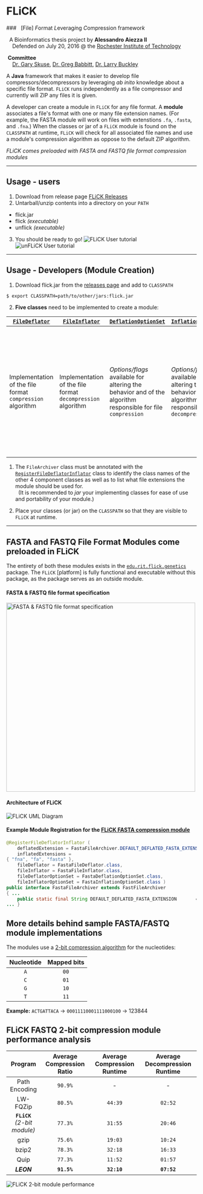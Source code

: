 # FLiCK
###&nbsp;&nbsp; [File] <i>F</i>ormat <i>L</i>everag<i>i</i>ng <i>C</i>ompression framewor<i>k</i>

&nbsp;&nbsp;A Bioinformatics thesis project by **Alessandro Aiezza II**<br/>
&nbsp;&nbsp;&nbsp;&nbsp;Defended on July 20, 2016 @ the [Rochester Institute of Technology](https://www.rit.edu/cos/bioinformatics/about.html)

&nbsp;**Committee**<br/>
&nbsp;&nbsp;&nbsp;&nbsp;[Dr. Gary Skuse](https://www.rit.edu/science/people/gary-skuse), [Dr. Greg Babbitt](https://www.rit.edu/science/people/gregory-babbitt), [Dr. Larry Buckley](https://www.rit.edu/science/people/larry-buckley)

A **Java** framework that makes it easier to develop file compressors/decompressors by leveraging _ab inito_ knowledge about a specific file format. `FLiCK` runs independently as a file compressor and currently will ZIP any files it is given.

A developer can create a module in `FLiCK` for any file format. A **module** associates a file's format with one or many file extension names. (For example, the FASTA module will work on files with extenstions `.fa`, `.fasta`, and `.fna`.) When the classes or jar of a  `FLiCK` module is found on the `CLASSPATH` at runtime, `FLiCK` will check for all associated file names and use a module's compression algorithm as oppose to the default ZIP algorithm.

_FLiCK comes preloaded with FASTA and FASTQ file format compression modules_

------------------------------------------------------------

## Usage - users
1. Download from release page [FLiCK Releases](https://github.com/aaiezza/FLiCK/releases)
2. Untarball/unzip contents into a directory on your `PATH`
  - flick.jar
  - flick _(executable)_
  - unflick _(executable)_
3. You should be ready to go!
  ![FLiCK User tutorial][flick-tutorial]
  ![unFLiCK User tutorial][unflick-tutorial]

------------------------------------------------------------

## Usage - Developers (Module Creation)
1. Download flick.jar from the [releases page](https://github.com/aaiezza/FLiCK/releases) and add to `CLASSPATH`

  ```bash
  $ export CLASSPATH=path/to/other/jars:flick.jar
  ```
2. **Five classes** need to be implemented to create a module:

  [`FileDeflator`](https://github.com/aaiezza/FLiCK/blob/master/src/edu/rit/flick/FileDeflator.java) | [`FileInflator`](https://github.com/aaiezza/FLiCK/blob/master/src/edu/rit/flick/FileInflator.java) | [`DeflationOptionSet`](https://github.com/aaiezza/FLiCK/blob/master/src/edu/rit/flick/config/DeflationOptionSet.java) | [`InflationOptionSet`](https://github.com/aaiezza/FLiCK/blob/master/src/edu/rit/flick/config/InflationOptionSet.java) | [`FileArchiver`](https://github.com/aaiezza/FLiCK/blob/master/src/edu/rit/flick/FileArchiver.java)
  --- | --- | --- | --- | ---
  Implementation of the file format `compression` algorithm | Implementation of the file format `decompression` algorithm | _Options/flags_ available for altering the behavior and of the algorithm responsible for file `compression` | _Options/flags_ available for altering the behavior and of the algorithm responsible for file `decompression` | **(1)** Holds aspects that are important to both the `deflator` and `inflator`. **(2)** Connects other 4 classes together. **(3)** Declares file extensions the module is appropriate for.
  1. The `FileArchiver` class must be annotated with the [`RegisterFileDeflatorInflator`](https://github.com/aaiezza/FLiCK/blob/master/src/edu/rit/flick/RegisterFileDeflatorInflator.java "The Module Declaration Annotation") class to identify the class names of the other 4 component classes as well as to list what file extensions the module should be used for.<br/>
    &nbsp;&nbsp;(It is recommended to _jar_ your implementing classes for ease of use and portability of your module.)

3. Place your classes (or jar) on the `CLASSPATH` so that they are visible to `FLiCK` at runtime.

------------------------------------------------------------

## FASTA and FASTQ File Format Modules come preloaded in FLiCK

The entirety of both these modules exists in the [`edu.rit.flick.genetics`](https://github.com/aaiezza/FLiCK/tree/master/src/edu/rit/flick/genetics) package. The `FLiCK` [platform] is fully functional and executable without this package, as the package serves as an outside module.

#### FASTA & FASTQ file format specification
<img src="https://lh3.googleusercontent.com/-tTZuF_cABQs/V5dzjRtft1I/AAAAAAAAErw/Sjek0Y8KeaEAO78sQohbNqAqVHa1iG4ogCCo/s1025/FASTformat.jpg" alt="FASTA & FASTQ file format specification" width="500">

#### Architecture of FLiCK
![FLiCK UML Diagram][flick-uml]

#### Example Module Registration for the [FLiCK FASTA compression module][fasta-module-registration]
```java
@RegisterFileDeflatorInflator (
    deflatedExtension = FastaFileArchiver.DEFAULT_DEFLATED_FASTA_EXTENSION,
    inflatedExtensions =
{ "fna", "fa", "fasta" },
    fileDeflator = FastaFileDeflator.class,
    fileInflator = FastaFileInflator.class,
    fileDeflatorOptionSet = FastaDeflationOptionSet.class,
    fileInflatorOptionSet = FastaInflationOptionSet.class )
public interface FastaFileArchiver extends FastFileArchiver
{ ...
    public static final String DEFAULT_DEFLATED_FASTA_EXTENSION       = ".flickfa";
... }
```

## More details behind sample FASTA/FASTQ module implementations
The modules use a [2-bit compression algorithm](https://github.com/aaiezza/FLiCK/blob/kmer-compression/src/edu/rit/flick/genetics/TwoBitNucleotideConverter.java#L16-L17) for the nucleotides:

  Nucleotide | Mapped bits
  :---: | :---:
  `A` | `00`
  `C` | `01`
  `G` | `10`
  `T` | `11`

**Example:** `ACTGATTACA` → `00011110001111000100` → 123844

## FLiCK FASTQ 2-bit compression module performance analysis

Program | Average Compression Ratio | Average Compression Runtime | Average Decompression Runtime
:---: | :---: | :---: | :---:
Path Encoding | `90.9%` | - | -
LW-FQZip | `80.5%` | `44:39` | `02:52`
**`FLiCK`**<br/>_(2-bit module)_ | `77.3%` | `31:55` | `20:46`
gzip | `75.6%` | `19:03` | `10:24`
bzip2 | `78.3%` | `32:18` | `16:33`
Quip | `77.3%` | `11:52` | `01:57`
**_LEON_** | **`91.5%`** | **`32:10`** | **`07:52`**

![FLiCK 2-bit module performance][flick-2bit-performance]

[flick-tutorial]: https://lh3.googleusercontent.com/DYWfbBpoBdo4vWGTj4qHhph4YHesEiuP5rcI4-fCTJn5WVI8zMBmq83E4FRHOjg8JdEsY0Pq18I-GEDQM08mVEHykrl2w9G6Xts88aPXP7w6El5zRzxaxnkg55eWoS-QfaaMKL5gFMvFvuCg7r_6i0SozDAel9y5Sup-tgbG-kS9RLCWLVmoV3OwN6yye8ugI8ELd-FnPTKRNoKBDqFZk8OkY7h-nhlzvSM1jLohgO5S-DWRNSNEuPFjdPlSoXLtsGj-zkroLuLyVfDxGKO7vl3lFHzWI0-vU0NX2qqb4PsOipH9HZsEhZPZBWn3hIZoRw1otYhIkMneXSxZcVi7ZNz_0kX-BNoUjq9xM2HrDmtgQRiwBObGTHe-GvEsk3zZP9FwnhdDgzvUOTQsCRrfUFaCgKqmAZprWxkCVbrBlMRctJ7m-XFIH32U-JD3KMUV-smILac78KpcvMEseSKQgh7TZTr6CXwvaEtgWsX7jF8elr_-mMmgDDSBHAUmyjJrQFa6Qxz0X4bZPrClLsTs6tzSTP1MFvpPtQQnjUNt-jPiuH57WUL2e6MYJmGrL5X2MGe37Md-DXsp28ktCVqfoiIhpbxDKnU=w720-h464-no
[unflick-tutorial]: https://lh3.googleusercontent.com/IRxD682d0eC64LZvlQ7lZE_Q_Z1J6zRKIPBF0ikBs6q5hN1_kVLuQf6E2OBjmyZFukruSfMzOeRE1EZodhRksRgrwshoKyKTqSuCfJb1-YNw5gMOpuICB5MasFLhcon2je-IanKbm33n-9O_wiRWbgwZDaBdFRi2d41upJ70_GVsh0ypez3CiY4UssNAhl6yUQddxGmd3HdtH3K_NlZE0qW71NReuujxONUbWuIReJrURl3ThDIaFc9HpEoi0JRhNv7FbsEni8u14JYw4D3OyVXQgukTt_iJqv8iEkDJyGAOqURkc39Si8b4G-d1LT9Td-NlGAuBV3hE7XkzCBTP6R8VkiA3EJacB7TNNyy7rm5rfV-9OClnja_4caa6Eruq4t_hdVAyydPRWGDyKdKRUzhwjTuYdLpZ9uXzdKNi_aqEiYlain6gPTIfdRE4U6w2tnXN5AGeb10w3Bhvc-RTRimSOq-OPcrS-mZn9KYLa1pgwz9x3vakYr7qgnMicqcacRLz8ZurIGSMKxaekMUB7_6Z2ZXLGusEZSkICelzBoYaWBgMFy8OtfjeJsWA8W5cHiFcXLNzbXtQEfsMM3S9P2WCjSAW3nU=w720-h464-no
[flick-uml]: https://lh3.googleusercontent.com/-D2zFe4hfyv4/V5dzjacZf1I/AAAAAAAAErs/bVHvPb72ED8o9RJsBtFgclx8u8b--j13ACCo/s1079/FLiCK_architecture.png

[fasta-module-registration]: https://github.com/aaiezza/FLiCK/blob/master/src/edu/rit/flick/genetics/FastaFileArchiver.java#L19-L27
[flick-2bit-performance]: https://lh3.googleusercontent.com/-YM4QGWTgTdI/V5dzjfnZa8I/AAAAAAAAEro/7HSpSKKzLuAh5vCosNSJ4oOfLdiNpnQqQCCo/s872/flick_2bit_compare.jpg

